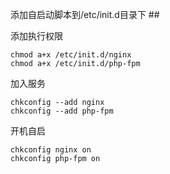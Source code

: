 添加自启动脚本到/etc/init.d目录下 ##

添加执行权限
	
	chmod a+x /etc/init.d/nginx   
	chmod a+x /etc/init.d/php-fpm
 
加入服务
	
	chkconfig --add nginx
	chkconfig --add php-fpm
	 
开机自启

	chkconfig nginx on    
	chkconfig php-fpm on
